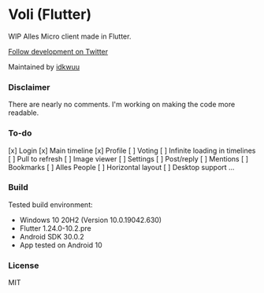 # Voli (Flutter)

WIP Alles Micro client made in Flutter.

[Follow development on Twitter](https://twitter.com/VoliApp_)

Maintained by [idkwuu](https://twitter.com/idkwuu)

### Disclaimer

There are nearly no comments. I'm working on making the code more readable.

### To-do

[x] Login
[x] Main timeline
[x] Profile
[ ] Voting
[ ] Infinite loading in timelines
[ ] Pull to refresh
[ ] Image viewer
[ ] Settings
[ ] Post/reply
[ ] Mentions
[ ] Bookmarks
[ ] Alles People
[ ] Horizontal layout
[ ] Desktop support
...

### Build

Tested build environment: 

- Windows 10 20H2 (Version 10.0.19042.630)
- Flutter 1.24.0-10.2.pre
- Android SDK 30.0.2
- App tested on Android 10

### License

MIT